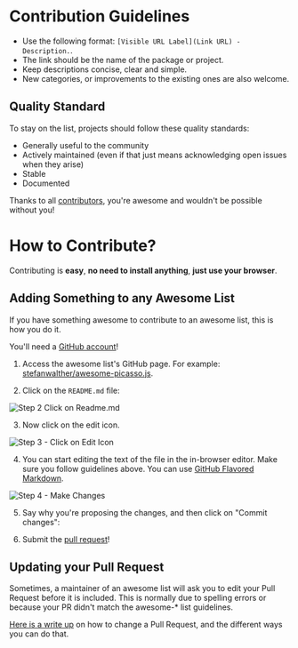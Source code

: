 # Contribution Guidelines

* Use the following format: `[Visible URL Label](Link URL) - Description.`.
* The link should be the name of the package or project.
* Keep descriptions concise, clear and simple.
* New categories, or improvements to the existing ones are also welcome.

## Quality Standard

To stay on the list, projects should follow these quality standards:

* Generally useful to the community
* Actively maintained (even if that just means acknowledging open issues when they arise)
* Stable
* Documented

Thanks to all [contributors](https://github.com/stefanwalther/awesome-picasso.js/graphs/contributors), you're awesome and wouldn't be possible without you!

# How to Contribute?

Contributing is **easy**, **no need to install anything**, **just use your browser**.

## Adding Something to any Awesome List

If you have something awesome to contribute to an awesome list, this is how you do it.

You'll need a [GitHub account](https://github.com/join)!

1. Access the awesome list's GitHub page. For example: [stefanwalther/awesome-picasso.js](https://github.com/stefanwalther/awesome-picasso.js).


2. Click on the `README.md` file:

![Step 2 Click on Readme.md](https://raw.githubusercontent.com/stefanwalther/awesome-picasso.js/formatting/media/how-to-contribute/step-2-readme.png)



3. Now click on the edit icon.

![Step 3 - Click on Edit Icon](https://raw.githubusercontent.com/stefanwalther/awesome-picasso.js/formatting/media/how-to-contribute/step-3-edit-icon.png)



4. You can start editing the text of the file in the in-browser editor. Make sure you follow guidelines above. You can use [GitHub Flavored Markdown](https://help.github.com/articles/github-flavored-markdown/). 

![Step 4 - Make Changes](https://raw.githubusercontent.com/stefanwalther/awesome-picasso.js/formatting/media/how-to-contribute/step-4-make-changes.png)



5. Say why you're proposing the changes, and then click on "Commit changes":

6. Submit the [pull request](https://help.github.com/articles/about-pull-requests/)!

## Updating your Pull Request

Sometimes, a maintainer of an awesome list will ask you to edit your Pull Request before it is included. This is normally due to spelling errors or because your PR didn't match the awesome-* list guidelines.

[Here is a write up](https://github.com/RichardLitt/knowledge/blob/master/github/amending-a-commit-guide.md) on how to change a Pull Request, and the different ways you can do that.
